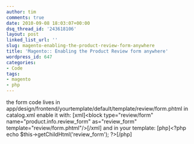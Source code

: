 ```yaml
---
author: tim
comments: true
date: 2010-09-08 18:03:07+00:00
dsq_thread_id: '243618106'
layout: post
linked_list_url: ''
slug: magento-enabling-the-product-review-form-anywhere
title: 'Magento:: Enabling the Product Review form anywhere'
wordpress_id: 647
categories:
- Code
tags:
- magento
- php
---
```


the form code lives in
app/design/frontend/yourtemplate/default/template/review/form.phtml in
catalog.xml enable it with: [xml]&lt;block type="review/form"
name="product.info.review_form" as="review_form"
template="review/form.phtml"/&gt;[/xml] and in your template: [php]&lt;?php
echo $this-&gt;getChildHtml('review_form'); ?&gt;[/php]

